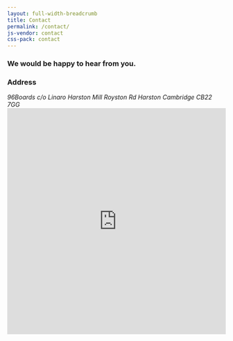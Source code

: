 ```yaml
---
layout: full-width-breadcrumb
title: Contact
permalink: /contact/
js-vendor: contact
css-pack: contact
---
```

<div id="contact-thanks">
    <div class="jumbotron">
        <h3 class="text-center animated fadeIn">We would be happy to hear from you.</h3>
    </div>
</div>

<div class="container-fluid">
    <div class="container">
        <!-- Tab panes -->
      <div class="row">
      <div class="col-md-4">
              <h3>Address</h3>
              <address>
              96Boards c/o Linaro
              Harston Mill
              Royston Rd
              Harston
              Cambridge
              CB22 7GG
          </address>
      </div>
      <div class="col-md-8">
      <iframe class="lazyload" src="https://services.cognitoforms.com/f/KvRQmIn2dku6k6gGP711jw?id=1" style="position:relative;width:1px;min-width:100%;*width:100%;" frameborder="0" scrolling="yes" seamless="seamless" height="522" width="100%"></iframe>
          <script src="https://services.cognitoforms.com/scripts/embed.js"></script>
      </div>
      </div>
    </div>
</div>
